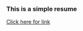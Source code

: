 ### This is a simple resume 



    
[Click here for link](https://sssonu.github.io/Resume_Sample/)    
